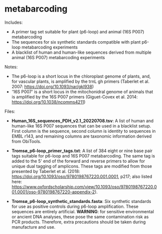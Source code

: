 # metabarcoding
Includes:
- A primer tag set suitable for plant (p6-loop) and animal (16S P007) metabarcoding 
- The sequences for six synthetic standards compatible with plant p6-loop metabarcoding experiments
- A blacklist of human and human-like sequences derived from multiple animal (16S P007) metabarcoding experiments

Notes:
- The p6-loop is a short locus in the chloroplast genome of plants, and, for vascular plants, is amplified by the trnL gh primers (Taberlet et al. 2007: https://doi.org/10.1093/nar/gkl938)
- '16S P007' is a short locus in the mitochonidral genome of animals that is amplified by the 16S P007 primers (Giguet-Covex et al. 2014: https://doi.org/10.1038/ncomms4211)

Files:
- **Human_16S_sequences_PDH_v2.1_20220708.tsv**:
A list of human and human-like 16S P007 sequences that can be used in a blacklist setup. First column is the sequence, second column is identity to sequences in EMBL r143, and remaining columns are taxonomic information derived from ObiTools.

- **Tromsø_p6-loop_primer_tags.txt**:
A list of 384 eight or nine base pair tags suitable for p6-loop and 16S P007 metabarcoding. The same tag is added to the 5' end of the forward and reverse primers to allow for unique dual tagging of amplicons. These tags are modified from those presented by Taberlet et al. (2018: https://doi.org/10.1093/oso/9780198767220.001.0001, p217; also listed here: https://www.oxfordscholarship.com/view/10.1093/oso/9780198767220.001.0001/oso-9780198767220-appendix-2).

- **Tromsø_p6-loop_synthetic_standards.fasta**:
Six synthetic standards for use as positive controls during p6-loop amplification. These sequences are entirely artificial.
**WARNING**: for sensitive environmental or ancient DNA analyses, these pose the same contamination risk as PCR products. Therefore, extra precautions should be taken during manufacture and use.
